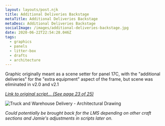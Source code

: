 ```yaml
---
layout: layouts/post.njk
title: Additional Deliveries Backstage
metaTitle: Additional Deliveries Backstage
metaDesc: Additional Deliveries Backstage
socialImage: /images/additional-deliveries-backstage.jpg
date: 2020-06-22T22:54:28.046Z
tags:
  - graphics
  - panels
  - litter-box
  - drafts
  - architecture
---
```

Graphic originally meant as a scene setter for panel 17C, with the "additional deliveries" for the "extra equipment" aspect of the frame, but scene was eliminated in v2.0 and v2.1

*[Link to original script... (See page 23 of 25)](https://docs.google.com/document/d/1YE93gR7G8RtmOvYnBsZ5l9WekZgAb9jPB7jKkDAqFpg/edit#heading=h.f4ddsusq4o41)*

![Truck and Warehouse Delivery - Architectural Drawing](/images/additional-deliveries-backstage.jpg "Truck and Warehouse Delivery - Architectural Drawing")

*Could potentially be brought back for the LMS depending on other craft sections and Jamie's adjustments in scripts later on.*